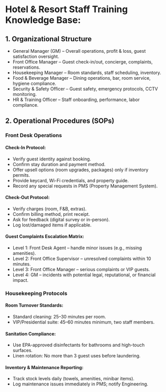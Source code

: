 #  Hotel & Resort Staff Training Knowledge Base:

## 1. Organizational Structure

- General Manager (GM) – Overall operations, profit & loss, guest satisfaction oversight.
- Front Office Manager – Guest check-in/out, concierge, complaints, reservations.
- Housekeeping Manager – Room standards, staff scheduling, inventory.
- Food & Beverage Manager – Dining operations, bar, room service, hygiene compliance.
- Security & Safety Officer – Guest safety, emergency protocols, CCTV monitoring.
- HR & Training Officer – Staff onboarding, performance, labor compliance.

## 2. Operational Procedures (SOPs)

### Front Desk Operations
#### Check-In Protocol:
- Verify guest identity against booking.
- Confirm stay duration and payment method.
- Offer upsell options (room upgrades, packages) only if inventory permits.
- Provide keycard, Wi-Fi credentials, and property guide.
- Record any special requests in PMS (Property Management System).

#### Check-Out Protocol:
- Verify charges (room, F&B, extras).
- Confirm billing method, print receipt.
- Ask for feedback (digital survey or in-person).
- Log lost/damaged items if applicable.

#### Guest Complaints Escalation Matrix:
- Level 1: Front Desk Agent – handle minor issues (e.g., missing amenities).
- Level 2: Front Office Supervisor – unresolved complaints within 10 minutes.
- Level 3: Front Office Manager – serious complaints or VIP guests.
- Level 4: GM – incidents with potential legal, reputational, or financial impact.

### Housekeeping Protocols
#### Room Turnover Standards:
- Standard cleaning: 25–30 minutes per room.
- VIP/Presidential suite: 45–60 minutes minimum, two staff members.

#### Sanitation Compliance:
- Use EPA-approved disinfectants for bathrooms and high-touch surfaces.
- Linen rotation: No more than 3 guest uses before laundering.

#### Inventory & Maintenance Reporting:
- Track stock levels daily (towels, amenities, minibar items).
- Log maintenance issues immediately in PMS; notify Engineering.




